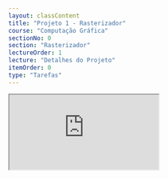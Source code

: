 ```yaml
---
layout: classContent
title: "Projeto 1 - Rasterizador"
course: "Computação Gráfica"
sectionNo: 0
section: "Rasterizador"
lectureOrder: 1
lecture: "Detalhes do Projeto"
itemOrder: 0
type: "Tarefas"
---
```


<iframe src="https://docs.google.com/document/d/e/2PACX-1vTz_NHeObqVroeLZzKNX9A_vYrhpqN3qBuUC-FjTLGEvD_Ez5_K_4lorxraqK6Shg/pub?embedded=true"></iframe>